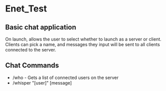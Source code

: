 # Enet_Test

## Basic chat application
On launch, allows the user to select whether to launch as a server or client.
Clients can pick a name, and messages they input will be sent to all clients connected to the server.

## Chat Commands
* /who - Gets a list of connected users on the server
* /whisper "[user]" [message]